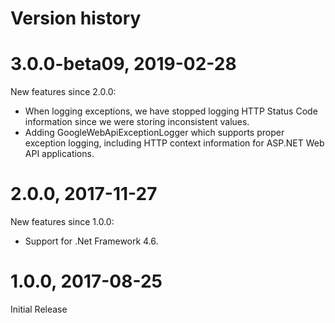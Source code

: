 # Version history

# 3.0.0-beta09, 2019-02-28

New features since 2.0.0:

- When logging exceptions, we have stopped logging HTTP Status Code information since we were storing inconsistent values.
- Adding GoogleWebApiExceptionLogger which supports proper exception logging, including HTTP context information for ASP.NET Web API applications.

# 2.0.0, 2017-11-27

New features since 1.0.0:

- Support for .Net Framework 4.6.

# 1.0.0, 2017-08-25

Initial Release
